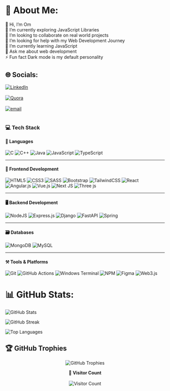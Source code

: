 # 💫 About Me:
👋 Hi, I’m Om<br>🔭 I’m currently exploring JavaScript Libraries<br>👯 I’m looking to collaborate on real world projects<br>🤝 I’m looking for help with my Web Development Journey<br>🌱 I’m currently learning JavaScript<br>💬 Ask me about web development <br>⚡ Fun fact Dark mode is my default personality<br>


## 🌐 Socials:
[![LinkedIn](https://img.shields.io/badge/LinkedIn-%230077B5.svg?logo=linkedin&logoColor=white)](https://www.linkedin.com/in/kumarom/) <br> <br>
[![Quora](https://img.shields.io/badge/Quora-%23B92B27.svg?logo=Quora&logoColor=white)](https://www.quora.com/profile/Om-Kumar-2753) <br> <br>
[![email](https://img.shields.io/badge/Email-D14836?logo=gmail&logoColor=white)]((mailto:officialomnarayan@gmail.com)) <br> <br>

 ### 💻 Tech Stack

#### 📝 **Languages**
![C](https://img.shields.io/badge/c-%2300599C.svg?style=for-the-badge&logo=c&logoColor=white)
![C++](https://img.shields.io/badge/c++-%2300599C.svg?style=for-the-badge&logo=c%2B%2B&logoColor=white)
![Java](https://img.shields.io/badge/java-%23ED8B00.svg?style=for-the-badge&logo=openjdk&logoColor=white)
![JavaScript](https://img.shields.io/badge/javascript-%23323330.svg?style=for-the-badge&logo=javascript&logoColor=%23F7DF1E)
![TypeScript](https://img.shields.io/badge/typescript-%23007ACC.svg?style=for-the-badge&logo=typescript&logoColor=white)

---

#### 🎨 **Frontend Development**
![HTML5](https://img.shields.io/badge/html5-%23E34F26.svg?style=for-the-badge&logo=html5&logoColor=white)
![CSS3](https://img.shields.io/badge/css3-%231572B6.svg?style=for-the-badge&logo=css3&logoColor=white)
![SASS](https://img.shields.io/badge/SASS-hotpink.svg?style=for-the-badge&logo=SASS&logoColor=white)
![Bootstrap](https://img.shields.io/badge/bootstrap-%238511FA.svg?style=for-the-badge&logo=bootstrap&logoColor=white)
![TailwindCSS](https://img.shields.io/badge/tailwindcss-%2338B2AC.svg?style=for-the-badge&logo=tailwind-css&logoColor=white)
![React](https://img.shields.io/badge/react-%2320232a.svg?style=for-the-badge&logo=react&logoColor=%2361DAFB)
![Angular.js](https://img.shields.io/badge/angular.js-%23E23237.svg?style=for-the-badge&logo=angularjs&logoColor=white)
![Vue.js](https://img.shields.io/badge/vue.js-%2335495e.svg?style=for-the-badge&logo=vuedotjs&logoColor=%234FC08D)
![Next JS](https://img.shields.io/badge/Next-black?style=for-the-badge&logo=next.js&logoColor=white)
![Three js](https://img.shields.io/badge/threejs-black?style=for-the-badge&logo=three.js&logoColor=white)

---

#### 🖥️ **Backend Development**
![NodeJS](https://img.shields.io/badge/node.js-6DA55F?style=for-the-badge&logo=node.js&logoColor=white)
![Express.js](https://img.shields.io/badge/express.js-black?style=for-the-badge&logo=express&logoColor=white)
![Django](https://img.shields.io/badge/django-%23092E20.svg?style=for-the-badge&logo=django&logoColor=white)
![FastAPI](https://img.shields.io/badge/FastAPI-005571?style=for-the-badge&logo=fastapi)
![Spring](https://img.shields.io/badge/spring-%236DB33F.svg?style=for-the-badge&logo=spring&logoColor=white)

---

#### 🗃️ **Databases**
![MongoDB](https://img.shields.io/badge/MongoDB-%234ea94b.svg?style=for-the-badge&logo=mongodb&logoColor=white)
![MySQL](https://img.shields.io/badge/mysql-4479A1.svg?style=for-the-badge&logo=mysql&logoColor=white)

---

#### ⚒️ **Tools & Platforms**
![Git](https://img.shields.io/badge/git-%23F05033.svg?style=for-the-badge&logo=git&logoColor=white)
![GitHub Actions](https://img.shields.io/badge/github%20actions-%232671E5.svg?style=for-the-badge&logo=githubactions&logoColor=white)
![Windows Terminal](https://img.shields.io/badge/Windows%20Terminal-%234D4D4D.svg?style=for-the-badge&logo=windows-terminal&logoColor=white)
![NPM](https://img.shields.io/badge/NPM-%23CB3837.svg?style=for-the-badge&logo=npm&logoColor=white)
![Figma](https://img.shields.io/badge/figma-%23F24E1E.svg?style=for-the-badge&logo=figma&logoColor=white)
![Web3.js](https://img.shields.io/badge/web3.js-F16822?style=for-the-badge&logo=web3.js&logoColor=white)

# 📊 GitHub Stats:
<!-- GitHub Stats -->
![GitHub Stats](https://github-readme-stats.vercel.app/api?username=om-dev007&show_icons=true&theme=tokyonight&hide_border=true&count_private=true&include_all_commits=true)

<!-- GitHub Streak -->
![GitHub Streak](https://github-readme-streak-stats.herokuapp.com?user=om-dev007&theme=tokyonight&hide_border=true&count_private=true)

<!-- Top Languages -->
![Top Languages](https://github-readme-stats.vercel.app/api/top-langs/?username=om-dev007&theme=tokyonight&hide_border=true&layout=compact&count_private=true&include_all_commits=true)


## 🏆 GitHub Trophies

<p align="center">
  <img src="https://github-profile-trophy.vercel.app/?username=om-dev007&theme=radical&no-frame=true&no-bg=false&margin-w=10" alt="GitHub Trophies"/>
</p>



<div align="center">
  
🚀 **Visitor Count**  
<br>
![Visitor Count](https://komarev.com/ghpvc/?username=om-dev007&color=blueviolet&style=flat)

</div>
